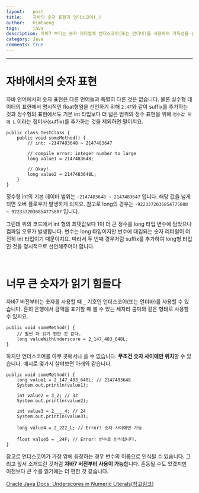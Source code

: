 ```yaml
---
layout:   post
title:    자바의 숫자 표현과 언더스코어(_)
author:   Kimtaeng
tags: 	  java
description: 자바7 부터는 숫자 리터럴에 언더스코어(또는 언더바)를 사용하여 가독성을 높일 수 있습니다.
category: Java
comments: true
---
```


<hr/>

# 자바에서의 숫자 표현 

자바 언어에서의 숫자 표현은 다른 언어들과 특별히 다른 것은 없습니다.
물론 실수형 데이터의 표현에서 명시적인 float형임을 선언하기 위해 ```2.4F```와 같이 suffix를 추가하는 것과
정수형의 표현에서도 기본 int 타입보다 더 넓은 범위의 정수 표현을 위해 ```정수값 뒤에 L``` 이라는 접미사(suffix)를 추가하는 것을
제외하면 말이지요.

<pre class="line-numbers"><code class="language-java" data-start="1">public class TestClass {
    public void someMethod() {
        // int: -2147483648 ~ 2147483647

        // compile error: integer number to large
        long value1 = 2147483648;

        // Okay!
        long value2 = 2147483648L;
    }
}
</code></pre>

정수형 int의 기본 데이터 범위는 ```-2147483648 ~ 2147483647``` 입니다. 해당 값을 넘게되면 오버 플로우가 발생하게 되지요.
참고로 long의 경우는 ```-9223372036854775808 ~ 9223372036854775807``` 입니다. 

그런데 위의 코드에서 int 형의 최댓값보다 1이 더 큰 정수를 long 타입 변수에 담았으나 컴파일 오류가 발생합니다.
변수는 long 타입이지만 변수에 대입되는 숫자 리터럴이 여전히 int 타입이기 때문이지요. 따라서 두 번째 경우처럼 suffix를 추가하여
long형 타입인 것을 명시적으로 선언해주어야 합니다.


<br/>

# 너무 큰 숫자가 읽기 힘들다

자바7 버전부터는 숫자를 사용할 때 ```_``` 기호인 언더스코어(또는 언더바)를 사용할 수 있습니다.
흔히 은행에서 금액을 표기할 때 볼 수 있는 세자리 콤마와 같은 형태로 사용할 수 있지요.

<pre class="line-numbers"><code class="language-java" data-start="1">public void someMethod() {
    // 훨씬 더 읽기 편한 것 같다.
    long valueWithUnderscore = 2_147_483_648L;
}
</code></pre>

하지만 언더스코어를 아무 곳에서나 쓸 수 없습니다. **무조건 숫자 사이에만 위치**할 수 있습니다.
예시로 몇가지 살펴보면 아래와 같습니다.

<pre class="line-numbers"><code class="language-java" data-start="1">public void someMethod() {
    long value1 = 2_147_483_648L; // 2147483648
    System.out.println(value1);

    int value2 = 3_2; // 32
    System.out.println(value2);

    int value3 = 2____4; // 24
    System.out.println(value3);

    long value4 = 2_222_L; // Error! 숫자 사이에만 가능

    float value5 = _24F; // Error! 변수로 인식됩니다.
}
</code></pre>

참고로 언더스코어가 가장 앞에 등장하는 경우 변수의 이름으로 인식될 수 있습니다. 그리고 앞서 소개드린 것처럼 
**자바7 버전부터 사용이 가능**합니다. 혼동될 수도 있겠지만 이전보다 큰 수를 읽기에는 더 편한 것 같습니다.

<a href="https://docs.oracle.com/javase/7/docs/technotes/guides/language/underscores-literals.html" target="_blank">
Oracle Java Docs: Underscores in Numeric Literals(참고링크)
</a>